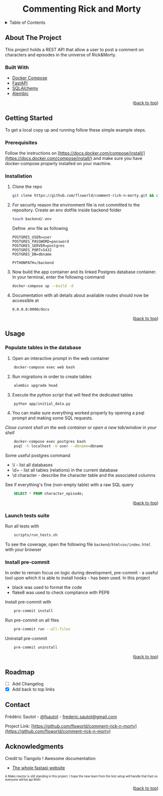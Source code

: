 <div id="top">

<!-- PROJECT SHIELDS -->

  <h1 align="center">Commenting Rick and Morty</h1>

</div>


<!-- TABLE OF CONTENTS -->
<details>
  <summary>Table of Contents</summary>
  <ol>
    <li>
      <a href="#about-the-project">About The Project</a>
      <ul>
        <li><a href="#built-with">Built With</a></li>
      </ul>
    </li>
    <li>
      <a href="#getting-started">Getting Started</a>
      <ul>
        <li><a href="#prerequisites">Prerequisites</a></li>
        <li><a href="#installation">Installation</a></li>
      </ul>
    </li>
    <li><a href="#usage">Usage</a></li>
    <li><a href="#roadmap">Roadmap</a></li>
    <li><a href="#contact">Contact</a></li>
    <li><a href="#acknowledgments">Acknowledgments</a></li>
  </ol>
</details>



<!-- ABOUT THE PROJECT -->
## About The Project

This project holds a REST API that allow a user to post a comment on characters
and episodes in the universe of Rick&Morty.


### Built With

* [Docker Compose](https://docs.docker.com/compose/)
* [FastAPI](https://fastapi.tiangolo.com/)
* [SQLAlchemy](https://www.sqlalchemy.org/)
* [Alembic](https://alembic.sqlalchemy.org/en/latest/)


<p align="right">(<a href="#top">back to top</a>)</p>

<!-- GETTING STARTED -->
## Getting Started

To get a local copy up and running follow these simple example steps.


### Prerequisites

Follow the instructions on [https://docs.docker.com/compose/install/](https://docs.docker.com/compose/install/)
and make sure you have docker-compose properly installed on your machine.
### Installation

1. Clone the repo
   ```sh
   git clone https://github.com/flsworld/comment-rick-n-morty.git && cd comment-rick-n-morty
   ```
2. For security reason the environment file is not committed to the repository. 
    Create an env dotfile inside backend folder
    ```sh
   touch backend/.env
   ```
    Define .env file as following
    ```
    POSTGRES_USER=user
    POSTGRES_PASSWORD=password
    POSTGRES_SERVER=postgres
    POSTGRES_PORT=5432
    POSTGRES_DB=dbname
    
    PYTHONPATH=/backend
   
    ``` 

3. Now build the app container and its linked Postgres database container. In your 
terminal, enter the following command
   ```sh
   docker-compose up --build -d
   ```
4. Documentation with all details about available routes should now be accessible at
   ```
   0.0.0.0:8000/docs
   ```

<p align="right">(<a href="#top">back to top</a>)</p>



<!-- USAGE EXAMPLES -->
## Usage

### Populate tables in the database
1. Open an interactive prompt in the web container 
```sh
    docker-compose exec web bash
```

2. Run migrations in order to create tables
```sh
    alembic upgrade head
```

3. Execute the python script that will feed the dedicated tables
```sh
    python app/initial_data.py
```

4. You can make sure everything worked properly by opening a psql prompt and 
making some SQL requests. 

_Close current shell on the web container or open a new tab/window in your shell_
```sh
    docker-compose exec postgres bash
    psql -h localhost -U user --dbname=dbname
```
    
Some useful postgres command
* \l - list all databases
* \d+ - list all tables (relations) in the current database
* \d character - describe the character table and the associated columns

See if everything's fine (non-empty table) with a raw SQL query

```sql
    SELECT * FROM character_episode;
```


<p align="right">(<a href="#top">back to top</a>)</p>

### Launch tests suite
Run all tests with 
```sh
    scripts/run_tests.sh
```
To see the coverage, open the following file `backend/htmlcov/index.html`
with your browser

### Install pre-commit
In order to remain focus on logic during development, pre-commit - a useful tool
upon which it is able to install hooks - has been used. In this project 
* black was used to format the code 
* flake8 was used to check compliance with PEP8

Install pre-commit with
```sh
    pre-commit install
```
Run pre-commit on all files
```sh
    pre-commit run --all-files
```
Uninstall pre-commit
```sh
    pre-commit uninstall
```

<p align="right">(<a href="#top">back to top</a>)</p>

<!-- ROADMAP -->
## Roadmap

- [ ] Add Changelog
- [x] Add back to top links

<!-- CONTACT -->
## Contact

Frédéric Sautot - [@fsautot](https://twitter.com/fsautot) - frederic.sautot@gmail.com

Project Link: [https://github.com/flsworld/comment-rick-n-morty](https://github.com/flsworld/comment-rick-n-morty)



<!-- ACKNOWLEDGMENTS -->
## Acknowledgments

Credit to Tiangolo ! Awesome documentation

* [The whole fastapi website](https://fastapi.tiangolo.com/)

<sub><sup>A Mako reactor is still standing in this project. I hope the new team from the test setup will handle that Fast so everyone will be api #hihi<sub><sup>
<p align="right">(<a href="#top">back to top</a>)</p>
